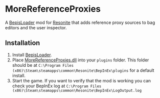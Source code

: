 # MoreReferenceProxies

A [BepisLoader](https://github.com/ResoniteModding/BepisLoader) mod for [Resonite](https://resonite.com/) that adds reference proxy sources to bag editors and the user inspector.

## Installation
1. Install [BepisLoader](https://github.com/ResoniteModding/BepisLoader).
1. Place [MoreReferenceProxies.dll](https://github.com/eia485/NeosMoreReferenceProxies/releases/latest/download/MoreReferenceProxies.dll) into your `plugins` folder. This folder should be at `C:\Program Files (x86)\Steam\steamapps\common\Resonite\BepInEx\plugins` for a default install.
1. Start the game. If you want to verify that the mod is working you can check your BepInEx log at `C:\Program Files (x86)\Steam\steamapps\common\Resonite\BepInEx\LogOutput.log`